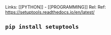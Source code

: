 Links: [[PYTHON]] - [[PROGRAMMING]]
Rel: 
Ref: https://setuptools.readthedocs.io/en/latest/

```pip install setuptools```
--- 

